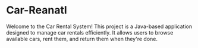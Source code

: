 # Car-Reanatl
Welcome to the Car Rental System! This project is a Java-based application designed to manage car rentals efficiently. It allows users to browse available cars, rent them, and return them when they're done. 
